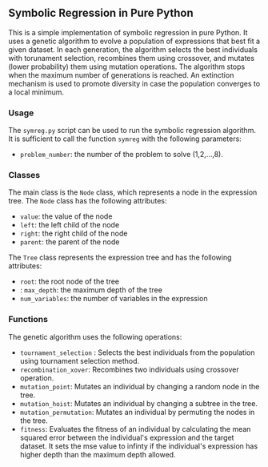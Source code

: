 ## Symbolic Regression in Pure Python

This is a simple implementation of symbolic regression in pure Python. It uses a genetic algorithm to evolve a population of expressions that best fit a given dataset. In each generation, the algorithm selects the best individuals with torunament selection, recombines them using crossover, and mutates (lower probability) them using mutation operations. The algorithm stops when the maximum number of generations is reached. An extinction mechanism is used to promote diversity in case the population converges to a local minimum. 

### Usage

The `symreg.py` script can be used to run the symbolic regression algorithm. It is sufficient to call the function `symreg` with the following parameters:
- `problem_number`: the number of the problem to solve (1,2,...,8).

### Classes
The main class is the `Node` class, which represents a node in the expression tree. The `Node` class has the following attributes:
- `value`: the value of the node
- `left`: the left child of the node
- `right`: the right child of the node
- `parent`: the parent of the node

The `Tree` class represents the expression tree and has the following attributes:
- `root`: the root node of the tree
- : `max_depth`: the maximum depth of the tree
- `num_variables`: the number of variables in the expression

### Functions

The genetic algorithm uses the following operations:
- `tournament_selection` : Selects the best individuals from the population using tournament selection method.
- `recombination_xover`: Recombines two individuals using crossover operation.
- `mutation_point`: Mutates an individual by changing a random node in the tree.
- `mutation_hoist`: Mutates an individual by changing a subtree in the tree.
- `mutation_permutation`: Mutates an individual by permuting the nodes in the tree.
- `fitness`: Evaluates the fitness of an individual by calculating the mean squared error between the individual's expression and the target dataset. It sets the mse value to infinty if the individual's expression has higher depth than the maximum depth allowed.

